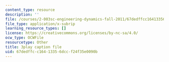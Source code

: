 ```yaml
---
content_type: resource
description: ''
file: /courses/2-003sc-engineering-dynamics-fall-2011/67dedffcc16413356dccf24f35e0090b_9CPA6WG6mRo.srt
file_type: application/x-subrip
learning_resource_types: []
license: https://creativecommons.org/licenses/by-nc-sa/4.0/
ocw_type: OCWFile
resourcetype: Other
title: 3play caption file
uid: 67dedffc-c164-1335-6dcc-f24f35e0090b
---
```

